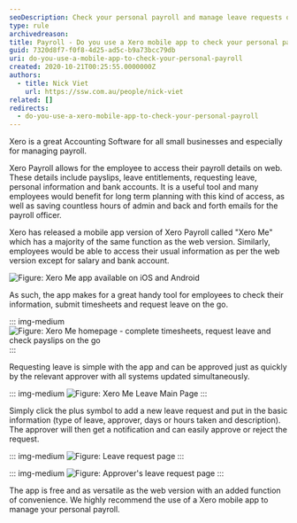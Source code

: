 ```yaml
---
seoDescription: Check your personal payroll and manage leave requests on-the-go with Xero's mobile app, ideal for convenient access to payslips, bank accounts, and employee information.
type: rule
archivedreason:
title: Payroll - Do you use a Xero mobile app to check your personal payroll?
guid: 7320d8f7-f0f8-4d25-ad5c-b9a73bcc79db
uri: do-you-use-a-mobile-app-to-check-your-personal-payroll
created: 2020-10-21T00:25:55.0000000Z
authors:
  - title: Nick Viet
    url: https://ssw.com.au/people/nick-viet
related: []
redirects:
  - do-you-use-a-xero-mobile-app-to-check-your-personal-payroll
---
```


Xero is a great Accounting Software for all small businesses and especially for managing payroll.

Xero Payroll allows for the employee to access their payroll details on web. These details include payslips, leave entitlements, requesting leave, personal information and bank accounts. It is a useful tool and many employees would benefit for long term planning with this kind of access, as well as saving countless hours of admin and back and forth emails for the payroll officer.

<!--endintro-->

Xero has released a mobile app version of Xero Payroll called "Xero Me" which has a majority of the same function as the web version. Similarly, employees would be able to access their usual information as per the web version except for salary and bank account.

![Figure: Xero Me app available on iOS and Android](578347254_1280x720.jpg)

As such, the app makes for a great handy tool for employees to check their information, submit timesheets and request leave on the go.

::: img-medium
![Figure: Xero Me homepage - complete timesheets, request leave and check payslips on the go](abc.png)
:::

Requesting leave is simple with the app and can be approved just as quickly by the relevant approver with all systems updated simultaneously.

::: img-medium
![Figure: Xero Me Leave Main Page](MicrosoftTeams-image10.png)
:::

Simply click the plus symbol to add a new leave request and put in the basic information (type of leave, approver, days or hours taken and description). The approver will then get a notification and can easily approve or reject the request.

::: img-medium
![Figure: Leave request page](MicrosoftTeams-image11.png)
:::

::: img-medium
![Figure: Approver's leave request page](MicrosoftTeams-image12.png)
:::

The app is free and as versatile as the web version with an added function of convenience. We highly recommend the use of a Xero mobile app to manage your personal payroll.
